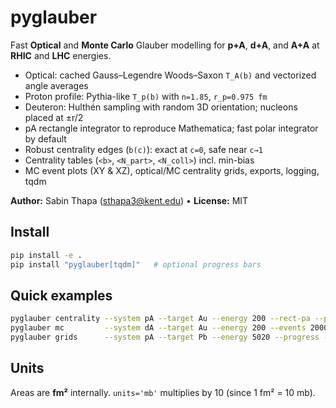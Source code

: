 # pyglauber

Fast **Optical** and **Monte Carlo** Glauber modelling for **p+A**, **d+A**, and **A+A**
at **RHIC** and **LHC** energies.

- Optical: cached Gauss–Legendre Woods–Saxon `T_A(b)` and vectorized angle averages
- Proton profile: Pythia-like `T_p(b)` with `n=1.85`, `r_p=0.975 fm`
- Deuteron: Hulthén sampling with random 3D orientation; nucleons placed at ±r/2
- pA rectangle integrator to reproduce Mathematica; fast polar integrator by default
- Robust centrality edges (`b(c)`): exact at `c=0`, safe near `c→1`
- Centrality tables (`<b>`, `<N_part>`, `<N_coll>`) incl. min-bias
- MC event plots (XY & XZ), optical/MC centrality grids, exports, logging, tqdm

**Author:** Sabin Thapa (sthapa3@kent.edu) • **License:** MIT

## Install
```bash
pip install -e .
pip install "pyglauber[tqdm]"   # optional progress bars
```

## Quick examples
```bash
pyglauber centrality --system pA --target Au --energy 200 --rect-pa --progress --save pAu200.csv
pyglauber mc         --system dA --target Au --energy 200 --events 20000 --progress --save dAu200.json
pyglauber grids      --system pA --target Pb --energy 5020 --progress --save grid.png
```

## Units
Areas are **fm²** internally. `units='mb'` multiplies by 10 (since 1 fm² = 10 mb).
